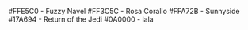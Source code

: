 #FFE5C0  -  Fuzzy Navel
#FF3C5C  -  Rosa Corallo
#FFA72B  -  Sunnyside
#17A694  -  Return of the Jedi
#0A0000  -  lala

